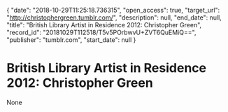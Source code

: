 {
  "date": "2018-10-29T11:25:18.736315", 
  "open_access": true, 
  "target_url": "http://christophergreen.tumblr.com/", 
  "description": null, 
  "end_date": null, 
  "title": "British Library Artist in Residence 2012: Christopher Green", 
  "record_id": "20181029T112518/T5v5POrbwvU+ZVT6QuEMiQ==", 
  "publisher": "tumblr.com", 
  "start_date": null
}

# British Library Artist in Residence 2012: Christopher Green

None